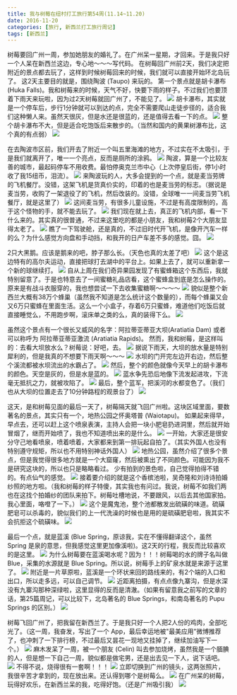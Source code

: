 ```yaml
---
title: 我与树莓在纽村打工旅行第54周(11.14~11.20)
date: 2016-11-20
categories: [旅行, 新西兰打工旅行周记]
tags: [新西兰]    
---
```






树莓要回广州一周，参加她朋友的婚礼了。在广州呆一星期，才回来。于是我只好一个人呆在新西兰这边，专心地～～～写代码。
在树莓回广州前2天，我们决定把附近的景点都去玩了，这样到时候树莓回来的时候，我们就可以直接开始环北岛玩了。
这2天主要目的就是，围绕陶波 (Taupo) 来玩的。
第一个景点就是胡卡瀑布 (Huka Falls)。我和树莓来的时候，天气不好，快要下雨的样子。不过我们也要顶着下雨天来玩啦，因为过2天树莓就回广州了，不能见了。
![](/event/2016_11_20_p1.jpg)
胡卡瀑布，其实就是一个停车后，步行1分钟就可以到达的点，完全不需要爬山走徒步径的，适合我们这种懒人来。虽然天很灰，但是水还是很蓝的，还是值得去看一下的点。
![](/event/2016_11_20_p2.jpg)
整个胡卡瀑布不大，但是适合吃饱饭后来散步的。（当然和国内的黄果树瀑布比，这个真的有点弱）
![](/event/2016_11_20_p3.jpg)

在去陶波市区前，我们开去了附近一个叫五里海滩的地方，不过实在不太吸引，于是我们就离开了，唯一一个亮点，反而是厕所的涂鸦。
![](/event/2016_11_20_p4.jpg)
陶波，算是一个比较友善的城市，最起码停车不用收费。最怕停奥克兰市中心（上次停皇后街，停1小时收了我15纽币，泪流）。
![](/event/2016_11_20_p5.jpg)
来陶波玩的人，大多会提到的一个点，就是麦当劳牌的飞机餐厅。没错，这架飞机是货真价实的，印着的也是麦当劳的标志。（据说是麦当劳，收购了一架退役了的飞机，然后改装的。没错，全球唯一一间麦当劳飞机餐厅，就是这里了）
![](/event/2016_11_20_p6.jpg)
这间麦当劳，有很多儿童设施，不过是有高度限制的，高于这个怪物的手，就不能去玩了。
![](/event/2016_11_20_p7.jpg)
我们现在就上去，真正的飞机内部，看一下什么来的。其实真的很普通，不过来这里吃的都是小朋友，我和树莓2个大朋友显得太老了。
![](/event/2016_11_20_p8.jpg)
瞧了一下驾驶舱，还是真的，不过旧时代开飞机，是像开汽车一样的么？为什么感觉方向盘和手动挡，和我开的日产车差不多的感觉。囧。
![](/event/2016_11_20_p9.jpg)

2只大黑鹅。应该是鹅来的吧，脖子那么长。（天色也真的太差了吧）
![](/event/2016_11_20_p10.jpg)
这个是这边特有的高尔夫运动，直接把球打去湖中的平台上。如果上去了，就可以重新拿一个新的球继续打。
![](/event/2016_11_20_p11.jpg)
自从上周在我们奇异果园发现了有蜜蜂箱这个东西后，我就特别留意了。于是也特意去了一间蜜糖礼品店看，这个蜜蜂盒到底是怎么操作的。原来是有战斗衣服穿的，我也想尝试一下去收集蜜糖啊～～～～
![](/event/2016_11_20_p12.jpg)
貌似是整个新西兰大概有38万个蜂巢（虽然我不知道是怎么统计这个数量的），而每个蜂巢又会又6万只蜜蜂在里面生活。这么一个小盒子，存着6万只蜜蜂，难道他们吃饭后就直接睡觉么，不用跑步啊，滚床单之类的么，真的装得下么。
![](/event/2016_11_20_p13.jpg)

虽然这个景点有一个很长又威风的名字：阿拉蒂亚蒂亚大坝(Aratiatia Dam) 或者可以称呼为 阿拉蒂亚蒂亚激流 (Aratiatia Rapids)。
然而，我和树莓，是这样叫的：去看大坝放水么？树莓说：好吧，去。
![](/event/2016_11_20_p14.jpg)
据说下雨天，大坝的放水量是特别犀利的，但是我真的不想要下雨天啊～～～
![](/event/2016_11_20_p15.jpg)
水坝的门开完左边开右边，然后整个溪流都被水坝流出的水霸占了。
![](/event/2016_11_20_p16.jpg)
然后，整个的颜色就像今天早上的胡卡瀑布的颜色。天空是灰的，但是水是蓝的。
![](/event/2016_11_20_p17.jpg)
蓝水争先恐后地像下流发起进攻，下流毫无抵抗之力，就被攻陷了。
![](/event/2016_11_20_p18.jpg)
最后，整个蓝军，把溪河的水都变色了。（我们也从大坝的位置走去了10分钟路程的观景台了）
![](/event/2016_11_20_p19.jpg)


这天，是和树莓见面的最后一天了，树莓隔天就飞回广州啦。这块区域里面，要数著名的景点，其实只有一个，地热公园之怀奥塔普 (Waiotapu)。
如果起来得早，早点去，还可以赶上这个喷泉表演，主持人会把一块小肥皂扔进洞里，然后就开始冒烟了，继而开始喷了，我也不知道喷出来的是什么。
![](/event/2016_11_20_p20.jpg)
一开始，大家还是很安分守己地看喷泉，喷着喷着，大家都来到第一排玩起自拍了。（其实外国人也没有特别遵守规矩，所以也不用特别神话外国人）
![](/event/2016_11_20_p21.jpg)
地热公园，虽然介绍了很多个景点，但是我觉得很多地方就是一个大窟窿，然后被熏出了不同颜色。可能因为我不是研究这块的，所以也只是略略看过。
少有拍到的景色啦，自己觉得拍得不错的。有点仙气的感觉。
![](/event/2016_11_20_p22.jpg)
接着要介绍的就是这个香槟池啦，吴奇隆和刘诗诗拍婚纱照的地方啦。（我和树莓的样子特傻，其实我也有问过。我说，树莓不如我们两也在这找个拍婚纱的团队来拍下。树莓吐槽地说，不要跟风，以后去其他国家拍。我心里面，咯噔了一下。）
![](/event/2016_11_20_p23.jpg)
这个是魔鬼池，整个池都散发出硫磺的味道。硫磺肥皂可以杀毒的，貌似我们的上一代洗澡的时候也是用的是硫磺肥皂啦，我其实不会抗拒这个硫磺味。
![](/event/2016_11_20_p24.jpg)


最后一个点，就是蓝溪 (Blue Spring，原谅我，实在不懂得翻译这个，虽然 Spring 是泉的意思，但我感觉这里更加像溪啦)。这2天的行程，我反而比较喜欢的是这里。
![](/event/2016_11_20_p25.jpg)
为什么树莓要在蓝溪喝水呢？因为！！！树莓喝的水的牌子名叫做 Blue，采集的水源就是 Blue Spring。所以说，树莓手上的矿泉水就是来源于这里了。
![](/event/2016_11_20_p26.jpg)
附近是一片草原啦，蓝溪是一个环状来回的路线来的，有2个端的入口和出口，所以走多远，可以自己调节。
![](/event/2016_11_20_p27.jpg)
近距离拍摄，有点点像九寨沟，但是水深没有九寨沟那种深绿啦，这里显得的反而是清澈。（如果有留意我之前写的文章的话，第25篇周记，可以比较下，北岛著名的 Blue Springs，和南岛著名的 Pupu Springs 的区别。）
![](/event/2016_11_20_p28.jpg)

树莓飞回广州了，把我留在新西兰了。于是我只好一个人把2人份的鸡肉，全部吃光了。（这一周，我奋发，写出了一个 App，最后幸运地被"最美应用"微博推荐了，也冲刺了一下排行榜，不过最后又昙花一现地又挂掉了，继续加油写下一个。）
![](/event/2016_11_20_p29.jpg)
麻木发呆了一周，被一个朋友 (Celin) 叫去参加烧烤，虽然我是一个腼腆的人，但是想一下自己一周，貌似都是做宅男，还是出去见一下人，说下话吧。
![](/event/2016_11_20_p30.jpg)
不得不说，烧得很有一套啊！！！
![](/event/2016_11_20_p31.jpg)
立即切换到广州的镜头，这两张照片，我很辛苦才拿到的，现在放出来。还认得到哪个是树莓么。
![](/event/2016_11_20_p32.jpg)
在广州呆的树莓，玩得好欢乐，在新西兰呆的我，吃得好饱。（还是广州吸引我）
![](/event/2016_11_20_p33.jpg)